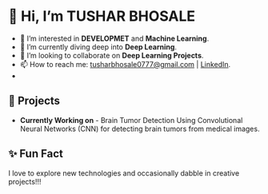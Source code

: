 # 👋 Hi, I’m TUSHAR BHOSALE

- 👀 I’m interested in **DEVELOPMET** and **Machine Learning**.
- 🌱 I’m currently diving deep into **Deep Learning**.
- 💞️ I’m looking to collaborate on **Deep Learning Projects**.
- 📫 How to reach me: [tusharbhosale0777@gmail.com](mailto:tusharbhosale0777@gmail.com) | [LinkedIn](https://www.linkedin.com/in/tushar-bhosale-477693242/).
- 

<!---## 🔧 Languages & Tools

### Languages                                                                                                                                                                   
- **Java** ![Java](https://img.shields.io/badge/-Java-007396?style=flat-square&logo=java&logoColor=white)
- **Python** ![Python](https://img.shields.io/badge/-Python-3776AB?style=flat-square&logo=python&logoColor=white)
- **C++** ![C++](https://img.shields.io/badge/-C++-00599C?style=flat-square&logo=c%2B%2B&logoColor=white)
- **JavaScript** ![JavaScript](https://img.shields.io/badge/-JavaScript-F7DF1E?style=flat-square&logo=javascript&logoColor=black)
- **SQL** ![SQL](https://img.shields.io/badge/-SQL-4479A1?style=flat-square&logo=postgresql&logoColor=white)

### Tools & Frameworks
- **Git** ![Git](https://img.shields.io/badge/-Git-F05032?style=flat-square&logo=git&logoColor=white)
- **GitHub** ![GitHub](https://img.shields.io/badge/-GitHub-181717?style=flat-square&logo=github&logoColor=white)
- **Docker** ![Docker](https://img.shields.io/badge/-Docker-2496ED?style=flat-square&logo=docker&logoColor=white)
- **Visual Studio Code** ![VS Code](https://img.shields.io/badge/-VS%20Code-007ACC?style=flat-square&logo=visual-studio-code&logoColor=white)
- **XAMPP** ![XAMPP](https://img.shields.io/badge/-XAMPP-FB7A24?style=flat-square&logo=xampp&logoColor=white)

### Frameworks & Libraries
- **React** ![React](https://img.shields.io/badge/-React-61DAFB?style=flat-square&logo=react&logoColor=black)
- **Spring Boot** ![Spring Boot](https://img.shields.io/badge/-Spring%20Boot-6DB33F?style=flat-square&logo=spring-boot&logoColor=white)--->

## 🚀 Projects

- **Currently Working on** - Brain Tumor Detection Using Convolutional Neural Networks (CNN) for detecting brain tumors from medical images.

## ✨ Fun Fact

I love to explore new technologies and occasionally dabble in creative projects!!!


<!---
Tusharbhosalehub/Tusharbhosalehub is a ✨ special ✨ repository because its `README.md` (this file) appears on your GitHub profile.
You can click the Preview link to take a look at your changes.
--->

